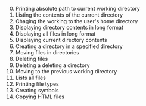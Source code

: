 0. Printing absolute path to current working directory
1. Listing the contents of the current directory
2. Chaging the working to the user's home directory
3. Displaying directory contents in long format
4. Displaying all files in long format
5. Displaying current directory contents
6. Creating a directory in a specified directory
7. Moving files in directories
8. Deleting files
9. Deleting a deleting a directory
10. Moving to the previous working directory
11. Lists all files
12. Printing file types
13. Creating symbols
14. Copying HTML files 

